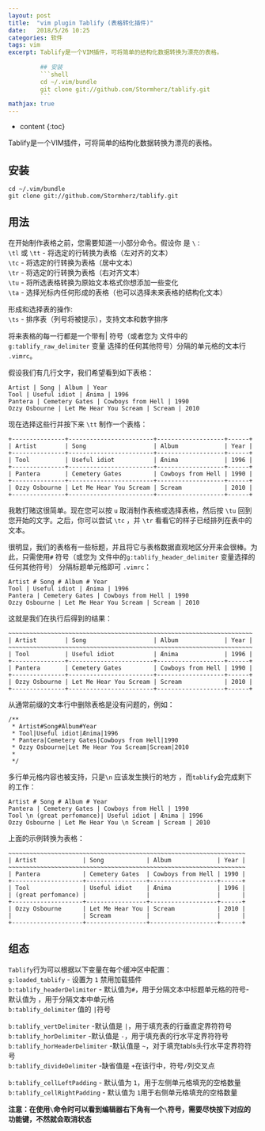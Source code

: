 ```yaml
---
layout: post
title:  "vim plugin Tablify (表格转化插件)"
date:   2018/5/26 10:25
categories: 软件
tags: vim
excerpt: Tablify是一个VIM插件，可将简单的结构化数据转换为漂亮的表格。
         
         ## 安装
         ```shell
         cd ~/.vim/bundle
         git clone git://github.com/Stormherz/tablify.git
         ```
mathjax: true
---
```


* content
{:toc}

Tablify是一个VIM插件，可将简单的结构化数据转换为漂亮的表格。

## 安装
```shell
cd ~/.vim/bundle
git clone git://github.com/Stormherz/tablify.git
```
## 用法

在开始制作表格之前，您需要知道一小部分命令。假设你  <Leader> 是  `\：`  
`\tl` 或  `\tt` - 将选定的行转换为表格（左对齐的文本）  
`\tc` - 将选定的行转换为表格（居中文本）  
`\tr` - 将选定的行转换为表格（右对齐文本）  
`\tu` - 将所选表格转换为原始文本格式你想添加一些变化  
`\ta` - 选择光标内任何形成的表格（也可以选择未来表格的结构化文本）

形成和选择表的操作:  
`\ts` - 排序表（列号将被提示），支持文本和数字排序

将来表格的每一行都是一个带有| 符号（或者您为 文件中的`g:tablify_raw_delimiter` 变量  选择的任何其他符号）分隔的单元格的文本行  `.vimrc`。

假设我们有几行文字，我们希望看到如下表格：
```shell
Artist | Song | Album | Year
Tool | Useful idiot | Ænima | 1996
Pantera | Cemetery Gates | Cowboys from Hell | 1990
Ozzy Osbourne | Let Me Hear You Scream | Scream | 2010
```
现在选择这些行并按下来  `\tt` 制作一个表格：
```shell
+---------------+------------------------+-------------------+------+
| Artist        | Song                   | Album             | Year |
+---------------+------------------------+-------------------+------+
| Tool          | Useful idiot           | Ænima             | 1996 |
+---------------+------------------------+-------------------+------+
| Pantera       | Cemetery Gates         | Cowboys from Hell | 1990 |
+---------------+------------------------+-------------------+------+
| Ozzy Osbourne | Let Me Hear You Scream | Scream            | 2010 |
+---------------+------------------------+-------------------+------+
```

我敢打赌这很简单。现在您可以按  `u` 取消制作表格或选择表格，然后按  `\tu` 回到您开始的文字。之后，你可以尝试  `\tc` ，并  `\tr` 看看它的样子已经排列在表中的文本。

很明显，我们的表格有一些标题，并且将它与表格数据直观地区分开来会很棒。为此，只需使用`#` 符号（或您为 文件中的`g:tablify_header_delimiter` 变量选择的任何其他符号）  分隔标题单元格即可  `.vimrc`：  
```shell
Artist # Song # Album # Year
Tool | Useful idiot | Ænima | 1996
Pantera | Cemetery Gates | Cowboys from Hell | 1990
Ozzy Osbourne | Let Me Hear You Scream | Scream | 2010
```
这就是我们在执行后得到的结果：
```shell
~~~~~~~~~~~~~~~~~~~~~~~~~~~~~~~~~~~~~~~~~~~~~~~~~~~~~~~~~~~~~~~~~~~~~
| Artist        | Song                   | Album             | Year |
~~~~~~~~~~~~~~~~~~~~~~~~~~~~~~~~~~~~~~~~~~~~~~~~~~~~~~~~~~~~~~~~~~~~~
| Tool          | Useful idiot           | Ænima             | 1996 |
+---------------+------------------------+-------------------+------+
| Pantera       | Cemetery Gates         | Cowboys from Hell | 1990 |
+---------------+------------------------+-------------------+------+
| Ozzy Osbourne | Let Me Hear You Scream | Scream            | 2010 |
+---------------+------------------------+-------------------+------+
```

从通常前缀的文本行中删除表格是没有问题的，例如：
```shell
/**
 * Artist#Song#Album#Year
 * Tool|Useful idiot|Ænima|1996
 * Pantera|Cemetery Gates|Cowboys from Hell|1990
 * Ozzy Osbourne|Let Me Hear You Scream|Scream|2010
 *
 */
```
多行单元格内容也被支持，只是`\n` 应该发生换行的地方  ，而`tablify`会完成剩下的工作：

```shell
Artist # Song # Album # Year
Pantera | Cemetery Gates | Cowboys from Hell | 1990
Tool \n (great perfomance)| Useful idiot | Ænima | 1996
Ozzy Osbourne | Let Me Hear You \n Scream | Scream | 2010
```
上面的示例转换为表格：
```shell
~~~~~~~~~~~~~~~~~~~~~~~~~~~~~~~~~~~~~~~~~~~~~~~~~~~~~~~~~~~~~~~~~~~
| Artist             | Song            | Album             | Year |
~~~~~~~~~~~~~~~~~~~~~~~~~~~~~~~~~~~~~~~~~~~~~~~~~~~~~~~~~~~~~~~~~~~
| Pantera            | Cemetery Gates  | Cowboys from Hell | 1990 |
+--------------------+-----------------+-------------------+------+
| Tool               | Useful idiot    | Ænima             | 1996 |
| (great perfomance) |                 |                   |      |
+--------------------+-----------------+-------------------+------+
| Ozzy Osbourne      | Let Me Hear You | Scream            | 2010 |
|                    | Scream          |                   |      |
+--------------------+-----------------+-------------------+------+
```

## 组态
`Tablify`行为可以根据以下变量在每个缓冲区中配置：  
`g:loaded_tablify` - 设置为  `1` 禁用加载插件  
`b:tablify_headerDelimiter` - 默认值为`#`，用于分隔文本中标题单元格的符号- 默认值为  ，用于分隔文本中单元格  
`b:tablify_delimiter` 值的  `|`符号  

`b:tablify_vertDelimiter` -默认值是  `|`，用于填充表的行垂直定界符符号  
`b:tablify_horDelimiter` -默认值是  `-`，用于填充表的行水平定界符符号  
`b:tablify_horHeaderDelimiter` -默认值是  `~`，对于填充tabls头行水平定界符符号  
`b:tablify_divideDelimiter` -缺省值是  `+`在该行中，符号`/`列交叉点  

`b:tablify_cellLeftPadding` - 默认值为  `1`，用于左侧单元格填充的空格数量  
`b:tablify_cellRightPadding` - 默认值为  `1`用于右侧单元格填充的空格数量 

**注意：在使用`\`命令时可以看到编辑器右下角有一个`\`符号，需要尽快按下对应的功能键，不然就会取消状态** 
